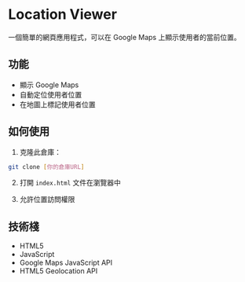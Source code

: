 # Location Viewer

一個簡單的網頁應用程式，可以在 Google Maps 上顯示使用者的當前位置。

## 功能

- 顯示 Google Maps
- 自動定位使用者位置
- 在地圖上標記使用者位置

## 如何使用

1. 克隆此倉庫：
```bash
git clone [你的倉庫URL]
```

2. 打開 `index.html` 文件在瀏覽器中

3. 允許位置訪問權限

## 技術棧

- HTML5
- JavaScript
- Google Maps JavaScript API
- HTML5 Geolocation API 